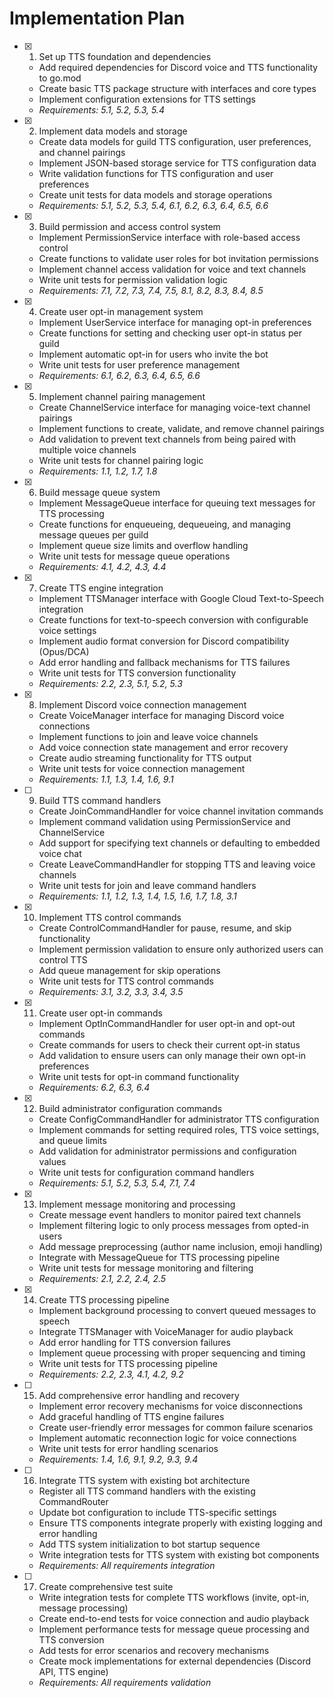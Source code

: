 # Implementation Plan

- [x] 1. Set up TTS foundation and dependencies





  - Add required dependencies for Discord voice and TTS functionality to go.mod
  - Create basic TTS package structure with interfaces and core types
  - Implement configuration extensions for TTS settings
  - _Requirements: 5.1, 5.2, 5.3, 5.4_

- [x] 2. Implement data models and storage





  - Create data models for guild TTS configuration, user preferences, and channel pairings
  - Implement JSON-based storage service for TTS configuration data
  - Write validation functions for TTS configuration and user preferences
  - Create unit tests for data models and storage operations
  - _Requirements: 5.1, 5.2, 5.3, 5.4, 6.1, 6.2, 6.3, 6.4, 6.5, 6.6_

- [x] 3. Build permission and access control system





  - Implement PermissionService interface with role-based access control
  - Create functions to validate user roles for bot invitation permissions
  - Implement channel access validation for voice and text channels
  - Write unit tests for permission validation logic
  - _Requirements: 7.1, 7.2, 7.3, 7.4, 7.5, 8.1, 8.2, 8.3, 8.4, 8.5_

- [x] 4. Create user opt-in management system





  - Implement UserService interface for managing opt-in preferences
  - Create functions for setting and checking user opt-in status per guild
  - Implement automatic opt-in for users who invite the bot
  - Write unit tests for user preference management
  - _Requirements: 6.1, 6.2, 6.3, 6.4, 6.5, 6.6_

- [x] 5. Implement channel pairing management





  - Create ChannelService interface for managing voice-text channel pairings
  - Implement functions to create, validate, and remove channel pairings
  - Add validation to prevent text channels from being paired with multiple voice channels
  - Write unit tests for channel pairing logic
  - _Requirements: 1.1, 1.2, 1.7, 1.8_

- [x] 6. Build message queue system





  - Implement MessageQueue interface for queuing text messages for TTS processing
  - Create functions for enqueueing, dequeueing, and managing message queues per guild
  - Implement queue size limits and overflow handling
  - Write unit tests for message queue operations
  - _Requirements: 4.1, 4.2, 4.3, 4.4_

- [x] 7. Create TTS engine integration





  - Implement TTSManager interface with Google Cloud Text-to-Speech integration
  - Create functions for text-to-speech conversion with configurable voice settings
  - Implement audio format conversion for Discord compatibility (Opus/DCA)
  - Add error handling and fallback mechanisms for TTS failures
  - Write unit tests for TTS conversion functionality
  - _Requirements: 2.2, 2.3, 5.1, 5.2, 5.3_

- [x] 8. Implement Discord voice connection management





  - Create VoiceManager interface for managing Discord voice connections
  - Implement functions to join and leave voice channels
  - Add voice connection state management and error recovery
  - Create audio streaming functionality for TTS output
  - Write unit tests for voice connection management
  - _Requirements: 1.1, 1.3, 1.4, 1.6, 9.1_

- [ ] 9. Build TTS command handlers








  - Create JoinCommandHandler for voice channel invitation commands
  - Implement command validation using PermissionService and ChannelService
  - Add support for specifying text channels or defaulting to embedded voice chat
  - Create LeaveCommandHandler for stopping TTS and leaving voice channels
  - Write unit tests for join and leave command handlers
  - _Requirements: 1.1, 1.2, 1.3, 1.4, 1.5, 1.6, 1.7, 1.8, 3.1_


- [x] 10. Implement TTS control commands




  - Create ControlCommandHandler for pause, resume, and skip functionality
  - Implement permission validation to ensure only authorized users can control TTS
  - Add queue management for skip operations
  - Write unit tests for TTS control commands
  - _Requirements: 3.1, 3.2, 3.3, 3.4, 3.5_

- [x] 11. Create user opt-in commands





  - Implement OptInCommandHandler for user opt-in and opt-out commands
  - Create commands for users to check their current opt-in status
  - Add validation to ensure users can only manage their own opt-in preferences
  - Write unit tests for opt-in command functionality
  - _Requirements: 6.2, 6.3, 6.4_

- [x] 12. Build administrator configuration commands





  - Create ConfigCommandHandler for administrator TTS configuration
  - Implement commands for setting required roles, TTS voice settings, and queue limits
  - Add validation for administrator permissions and configuration values
  - Write unit tests for configuration command handlers
  - _Requirements: 5.1, 5.2, 5.3, 5.4, 7.1, 7.4_

- [x] 13. Implement message monitoring and processing





  - Create message event handlers to monitor paired text channels
  - Implement filtering logic to only process messages from opted-in users
  - Add message preprocessing (author name inclusion, emoji handling)
  - Integrate with MessageQueue for TTS processing pipeline
  - Write unit tests for message monitoring and filtering
  - _Requirements: 2.1, 2.2, 2.4, 2.5_

- [x] 14. Create TTS processing pipeline





  - Implement background processing to convert queued messages to speech
  - Integrate TTSManager with VoiceManager for audio playback
  - Add error handling for TTS conversion failures
  - Implement queue processing with proper sequencing and timing
  - Write unit tests for TTS processing pipeline
  - _Requirements: 2.2, 2.3, 4.1, 4.2, 9.2_

- [ ] 15. Add comprehensive error handling and recovery
  - Implement error recovery mechanisms for voice disconnections
  - Add graceful handling of TTS engine failures
  - Create user-friendly error messages for common failure scenarios
  - Implement automatic reconnection logic for voice connections
  - Write unit tests for error handling scenarios
  - _Requirements: 1.4, 1.6, 9.1, 9.2, 9.3, 9.4_

- [ ] 16. Integrate TTS system with existing bot architecture
  - Register all TTS command handlers with the existing CommandRouter
  - Update bot configuration to include TTS-specific settings
  - Ensure TTS components integrate properly with existing logging and error handling
  - Add TTS system initialization to bot startup sequence
  - Write integration tests for TTS system with existing bot components
  - _Requirements: All requirements integration_

- [ ] 17. Create comprehensive test suite
  - Write integration tests for complete TTS workflows (invite, opt-in, message processing)
  - Create end-to-end tests for voice connection and audio playback
  - Implement performance tests for message queue processing and TTS conversion
  - Add tests for error scenarios and recovery mechanisms
  - Create mock implementations for external dependencies (Discord API, TTS engine)
  - _Requirements: All requirements validation_